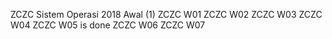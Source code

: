 ZCZC Sistem Operasi 2018 Awal (1)
ZCZC W01
ZCZC W02
ZCZC W03
ZCZC W04
ZCZC W05 is done
ZCZC W06
ZCZC W07



